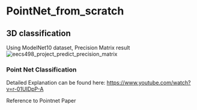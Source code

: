 # PointNet_from_scratch
## 3D classification

Using ModelNet10 dataset, Precision Matrix result
![eecs498_project_predict_precision_matrix](https://user-images.githubusercontent.com/72292146/205480369-662d674c-b750-4121-878c-b1faa9a21c13.png)


### Point Net Classification
Detailed Explanation can be found here: https://www.youtube.com/watch?v=r-01UIDpP-A

Reference to Pointnet Paper
